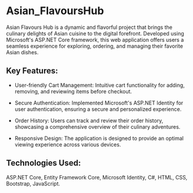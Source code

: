 # Asian_FlavoursHub
Asian Flavours Hub is a dynamic and flavorful project that brings the culinary delights of Asian cuisine to the digital forefront. Developed using Microsoft's ASP.NET Core framework, this web application offers users a seamless experience for exploring, ordering, and managing their favorite Asian dishes.
## Key Features:
- User-friendly Cart Management: Intuitive cart functionality for adding, removing, and reviewing items before checkout.
 
- Secure Authentication: Implemented Microsoft's ASP.NET Identity for user authentication, ensuring a secure and personalized experience.
  
- Order History: Users can track and review their order history, showcasing a comprehensive overview of their culinary adventures.
  
- Responsive Design: The application is designed to provide an optimal viewing experience across various devices.
  
## Technologies Used:
ASP.NET Core, Entity Framework Core, Microsoft Identity, C#, HTML, CSS, Bootstrap, JavaScript.
